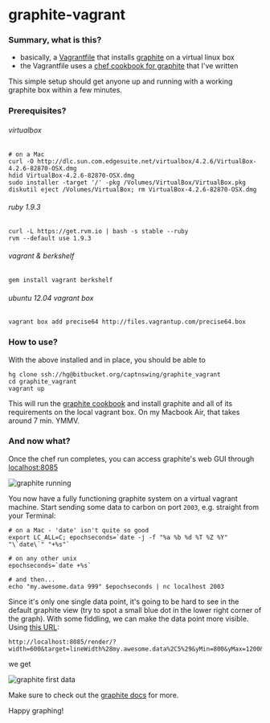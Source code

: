 # graphite-vagrant

### Summary, what is this?

* basically, a [Vagrantfile](http://vagrantup.com/v1/docs/vagrantfile.html) that installs [graphite](http://graphite.wikidot.org) on a virtual linux box
* the Vagrantfile uses a [chef cookbook for graphite](https://github.com/captnswing/chef-graphite) that I've written

This simple setup should get anyone up and running with a working graphite box within a few minutes.

### Prerequisites?

###### virtualbox

    # on a Mac
    curl -O http://dlc.sun.com.edgesuite.net/virtualbox/4.2.6/VirtualBox-4.2.6-82870-OSX.dmg
    hdid VirtualBox-4.2.6-82870-OSX.dmg
    sudo installer -target '/' -pkg /Volumes/VirtualBox/VirtualBox.pkg
    diskutil eject /Volumes/VirtualBox; rm VirtualBox-4.2.6-82870-OSX.dmg

###### ruby 1.9.3

    curl -L https://get.rvm.io | bash -s stable --ruby
    rvm --default use 1.9.3

###### vagrant & berkshelf

    gem install vagrant berkshelf

###### ubuntu 12.04 vagrant box

    vagrant box add precise64 http://files.vagrantup.com/precise64.box

### How to use?

With the above installed and in place, you should be able to

    hg clone ssh://hg@bitbucket.org/captnswing/graphite_vagrant
    cd graphite_vagrant
    vagrant up
    
This will run the [graphite cookbook](https://github.com/captnswing/chef-graphite) and install graphite and all of its requirements on the local vagrant box. On my Macbook Air, that takes around 7 min. YMMV.

### And now what?

Once the chef run completes, you can access graphite's web GUI through [localhost:8085](http://localhost:8085)

![graphite running](https://bitbucket.org/captnswing/graphite_vagrant/raw/default/graphite_running.png)

You now have a fully functioning graphite system on a virtual vagrant machine. Start sending some data to carbon on port `2003`, e.g. straight from your Terminal:

    # on a Mac - 'date' isn't quite so good
    export LC_ALL=C; epochseconds=`date -j -f "%a %b %d %T %Z %Y" "\`date\`" "+%s"`
    
    # on any other unix
    epochseconds=`date +%s`
    
    # and then...
    echo "my.awesome.data 999" $epochseconds | nc localhost 2003

Since it's only one single data point, it's going to be hard to see in the default graphite view (try to spot a small blue dot in the lower right corner of the graph). With some fiddling, we can make the data point more visible. Using [this URL](http://localhost:8085/render/?width=600&target=lineWidth%28my.awesome.data%2C5%29&yMin=800&yMax=1200&areaMode=first):

    http://localhost:8085/render/?width=600&target=lineWidth%28my.awesome.data%2C5%29&yMin=800&yMax=1200&areaMode=first

we get

![graphite first data](https://bitbucket.org/captnswing/graphite_vagrant/raw/default/graphite_firstdata.png)

Make sure to check out the [graphite docs](http://graphite.readthedocs.org/) for more.

Happy graphing!
